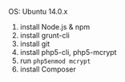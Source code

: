 OS: Ubuntu 14.0.x

1. install Node.js & npm
2. install grunt-cli
3. install git
4. install php5-cli, php5-mcrypt
5. run `php5enmod mcrypt`
6. install Composer
